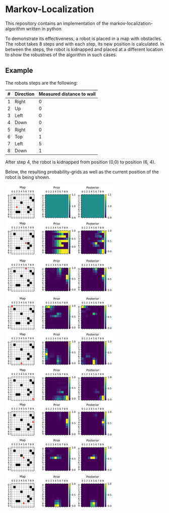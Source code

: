 # Markov-Localization

This repository contains an implementation of the markov-localization-algorithm written in python.

To demonstrate its effectiveness, a robot is placed in a map with obstacles. The robot takes 8 steps and with each step, its new position is calculated. In between the steps, the robot is kidnapped and placed at a different location to show the robustnes of the algorithm in such cases.

## Example

The robots steps are the following:

| # | Direction | Measured distance to wall |
| - | --------- | ------------------------- |
| 1 | Right     | 0                         |
| 2 | Up        | 0                         |
| 3 | Left      | 0                         |
| 4 | Down      | 0                         |
| 5 | Right     | 0                         |
| 6 | Top       | 1                         |
| 7 | Left      | 5                         |
| 8 | Down      | 1                         |


After step 4, the robot is kidnapped from position (0,0) to position (6, 4).

Below, the resulting probability-grids as well as the current position of the robot is being shown.

![Result](./docs/result.png)
